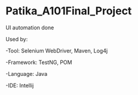 # Patika_A101Final_Project

UI automation done

Used by:

-Tool: Selenium WebDriver, Maven, Log4j

-Framework: TestNG, POM

-Language: Java

-IDE: Intellij

